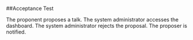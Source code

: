 ##Acceptance Test

The proponent proposes a talk.
The system administrator accesses the dashboard.
The system administrator rejects the proposal.
The proposer is notified.
